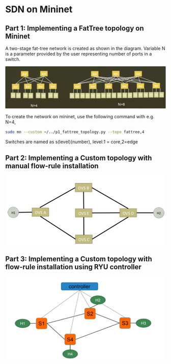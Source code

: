 # SDN on Mininet

## Part 1: Implementing a FatTree topology on Mininet

A two-stage fat-tree network is created as shown in the diagram. Variable N is a parameter provided by the user representing number of ports in a switch.

<p align="center">
  <img src="https://github.com/madhav-prabhu/SDN/blob/main/Part1/fattree_topo.PNG" width='700' title="Topology1">
</p>

To create the network on mininet, use the following command with e.g. N=4, 
```bash
sudo mn --custom ~/../p1_fattree_topology.py --topo fattree,4
```
Switches are named as s(level)(number), level:1 = core,2=edge

## Part 2: Implementing a Custom topology with manual flow-rule installation
<p align="center">
  <img src="https://github.com/madhav-prabhu/SDN/blob/main/Part2/custom_topo.PNG" width='700' title="Topology3">
</p>

## Part 3: Implementing a Custom topology with flow-rule installation using RYU controller
<p align="center">
  <img src="https://github.com/madhav-prabhu/SDN/blob/main/Part3/ryu_topo.PNG" width='700' title="Topology3">
</p>
